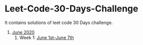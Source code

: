 # Leet-Code-30-Days-Challenge
It contains solutions of leet code 30 Days challenge.

1. [June 2020](https://github.com/DhanabalShanmugam/Leet-Code-30-Days-Challenge/tree/master/June2020)
   1) Week 1: [June 1st–June 7th](https://github.com/DhanabalShanmugam/Leet-Code-30-Days-Challenge/tree/master/June2020/Week1)
       
